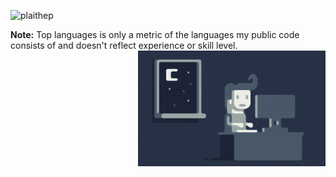 
<p align="left"><img  src="https://github-readme-stats.vercel.app/api/top-langs?username=plaithep&show_icons=true&locale=en&layout=compact&theme=algolia" alt="plaithep" /></p>
<b>Note:</b> Top languages is only a metric of the languages my public code consists of and doesn't reflect experience or skill level.

<img alt="Night Coding" src="https://raw.githubusercontent.com/AVS1508/AVS1508/master/assets/Night-Coding.gif" align="right"/>





